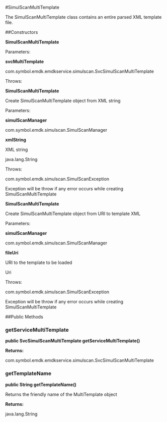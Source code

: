 #SimulScanMultiTemplate

The SimulScanMultiTemplate class contains an entire parsed XML template file.



##Constructors

**SimulScanMultiTemplate**



Parameters:

**svcMultiTemplate**



com.symbol.emdk.emdkservice.simulscan.SvcSimulScanMultiTemplate

Throws:

**SimulScanMultiTemplate**

Create SimulScanMultiTemplate object from XML string

Parameters:

**simulScanManager**



com.symbol.emdk.simulscan.SimulScanManager

**xmlString**

XML string

java.lang.String

Throws:

com.symbol.emdk.simulscan.SimulScanException

Exception will be throw if any error occurs while creating SimulScanMultiTemplate

**SimulScanMultiTemplate**

Create SimulScanMultiTemplate object from URI to template XML

Parameters:

**simulScanManager**



com.symbol.emdk.simulscan.SimulScanManager

**fileUri**

URI to the template to be loaded

Uri

Throws:

com.symbol.emdk.simulscan.SimulScanException

Exception will be throw if any error occurs while creating SimulScanMultiTemplate

##Public Methods

### getServiceMultiTemplate

**public SvcSimulScanMultiTemplate getServiceMultiTemplate()**



**Returns:**

com.symbol.emdk.emdkservice.simulscan.SvcSimulScanMultiTemplate

### getTemplateName

**public String getTemplateName()**

Returns the friendly name of the MultiTemplate object

**Returns:**

java.lang.String

